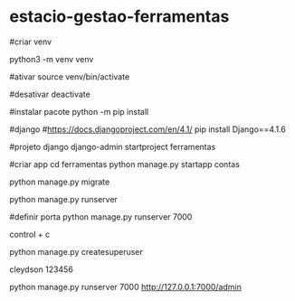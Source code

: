# estacio-gestao-ferramentas

#criar venv
<!-- https://www.youtube.com/watch?v=LndJOSwRYOM&list=PLHWfNMxB2F4HdKbo8zdgXyxVDOxH429Ko&index=5 -->
python3 -m venv venv

#ativar
source venv/bin/activate

#desativar
deactivate

#instalar pacote
python -m pip install <package-name>

#django
#https://docs.djangoproject.com/en/4.1/
pip install Django==4.1.6

#projeto django
django-admin startproject ferramentas


#criar app
cd ferramentas
python manage.py startapp contas

python manage.py migrate

python manage.py runserver

#definir porta
python manage.py runserver 7000

control + c

python manage.py createsuperuser

cleydson
123456

python manage.py runserver 7000
http://127.0.0.1:7000/admin













